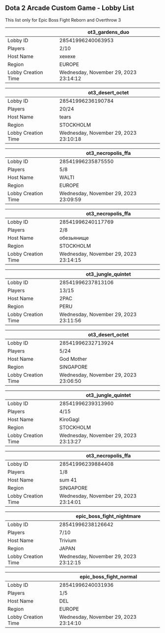 ## Dota 2 Arcade Custom Game - Lobby List

This list only for Epic Boss Fight Reborn and Overthrow 3

|  | ot3_gardens_duo |
| ------ | ------ |
| Lobby ID | 28541996240063953 |
| Players | 2/10 |
| Host Name | xexexe |
| Region | EUROPE |
| Lobby Creation Time | Wednesday, November 29, 2023 23:14:12 |


|  | ot3_desert_octet |
| ------ | ------ |
| Lobby ID | 28541996236190784 |
| Players | 20/24 |
| Host Name | tears |
| Region | STOCKHOLM |
| Lobby Creation Time | Wednesday, November 29, 2023 23:10:18 |


|  | ot3_necropolis_ffa |
| ------ | ------ |
| Lobby ID | 28541996235875550 |
| Players | 5/8 |
| Host Name | WALTI |
| Region | EUROPE |
| Lobby Creation Time | Wednesday, November 29, 2023 23:09:59 |


|  | ot3_necropolis_ffa |
| ------ | ------ |
| Lobby ID | 28541996240117769 |
| Players | 2/8 |
| Host Name | обезьянище |
| Region | STOCKHOLM |
| Lobby Creation Time | Wednesday, November 29, 2023 23:14:15 |


|  | ot3_jungle_quintet |
| ------ | ------ |
| Lobby ID | 28541996237813106 |
| Players | 13/15 |
| Host Name | 2PAC |
| Region | PERU |
| Lobby Creation Time | Wednesday, November 29, 2023 23:11:56 |


|  | ot3_desert_octet |
| ------ | ------ |
| Lobby ID | 28541996232713924 |
| Players | 5/24 |
| Host Name | God Mother |
| Region | SINGAPORE |
| Lobby Creation Time | Wednesday, November 29, 2023 23:06:50 |


|  | ot3_jungle_quintet |
| ------ | ------ |
| Lobby ID | 28541996239313960 |
| Players | 4/15 |
| Host Name | KiroGagl |
| Region | STOCKHOLM |
| Lobby Creation Time | Wednesday, November 29, 2023 23:13:27 |


|  | ot3_necropolis_ffa |
| ------ | ------ |
| Lobby ID | 28541996239884408 |
| Players | 1/8 |
| Host Name | sum 41 |
| Region | SINGAPORE |
| Lobby Creation Time | Wednesday, November 29, 2023 23:14:01 |


|  | epic_boss_fight_nightmare |
| ------ | ------ |
| Lobby ID | 28541996238126642 |
| Players | 7/10 |
| Host Name | Trivium |
| Region | JAPAN |
| Lobby Creation Time | Wednesday, November 29, 2023 23:12:15 |


|  | epic_boss_fight_normal |
| ------ | ------ |
| Lobby ID | 28541996240031936 |
| Players | 1/5 |
| Host Name | DEL |
| Region | EUROPE |
| Lobby Creation Time | Wednesday, November 29, 2023 23:14:10 |


